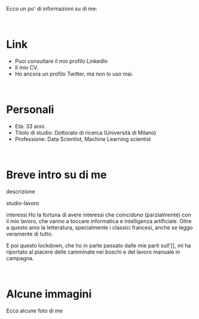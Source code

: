 
Ecco un po' di informazioni su di me:


<br>


# Link
- Puoi consultare il mio profilo LinkedIn
- Il mio CV.
- Ho ancora un profilo Twitter, ma non lo uso mai.


<br>


# Personali
- Età: 33 anni.
- Titolo di studio: Dottorato di ricerca (Università di Milano)
- Professione: Data Scientist, Machine Learning scientist


<br>


# Breve intro su di me
descrizione

studio-lavoro

interessi
Ho la fortuna di avere interessi che coincidono (parzialmente) con il mio lavoro, che vanno a toccare informatica e intelligenza artificiale.
Oltre a questo amo la letteratura, specialmente i classici francesi, anche se leggo veramente di tutto.

E poi questo lockdown, che ho in parte passato dalle mie parti sull'\[], mi ha riportato al piacere delle camminate nei boschi e del lavoro manuale in campagna.



<br>


# Alcune immagini
Ecco alcune foto di me

